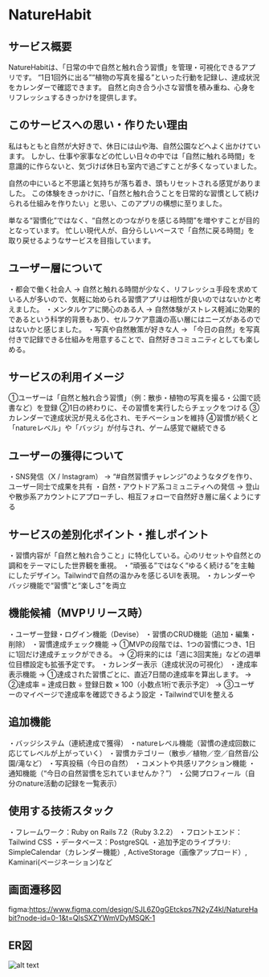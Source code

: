# NatureHabit

## サービス概要
NatureHabitは、「日常の中で自然と触れ合う習慣」を管理・可視化できるアプリです。
“1日1回外に出る”“植物の写真を撮る”といった行動を記録し、達成状況をカレンダーで確認できます。
自然と向き合う小さな習慣を積み重ね、心身をリフレッシュするきっかけを提供します。

## このサービスへの思い・作りたい理由
私はもともと自然が大好きで、休日には山や海、自然公園などへよく出かけています。
しかし、仕事や家事などの忙しい日々の中では「自然に触れる時間」を意識的に作らないと、気づけば休日も室内で過ごすことが多くなっていました。

自然の中にいると不思議と気持ちが落ち着き、頭もリセットされる感覚がありました。
この体験をきっかけに、「自然と触れ合うことを日常的な習慣として続けられる仕組みを作りたい」と思い、このアプリの構想に至りました。

単なる“習慣化”ではなく、“自然とのつながりを感じる時間”を増やすことが目的となっています。
忙しい現代人が、自分らしいペースで「自然に戻る時間」を取り戻せるようなサービスを目指しています。

## ユーザー層について
・都会で働く社会人
→ 自然と触れる時間が少なく、リフレッシュ手段を求めている人が多いので、気軽に始められる習慣アプリは相性が良いのではないかと考えました。
・メンタルケアに関心のある人
→ 自然体験がストレス軽減に効果的であるという科学的背景もあり、セルフケア意識の高い層にはニーズがあるのではないかと感じました。
・写真や自然散策が好きな人
→ 「今日の自然」を写真付きで記録できる仕組みを用意することで、自然好きコミュニティとしても楽しめる。

## サービスの利用イメージ
①ユーザーは「自然と触れ合う習慣」（例：散歩・植物の写真を撮る・公園で読書など）を登録
②1日の終わりに、その習慣を実行したらチェックをつける
③カレンダーで達成状況が見える化され、モチベーションを維持
④習慣が続くと「natureレベル」や「バッジ」が付与され、ゲーム感覚で継続できる

## ユーザーの獲得について
・SNS発信（X / Instagram）
→ “#自然習慣チャレンジ”のようなタグを作り、ユーザー同士で成果を共有
・自然・アウトドア系コミュニティへの発信
→ 登山や散歩系アカウントにアプローチし、相互フォローで自然好き層に届くようにする

## サービスの差別化ポイント・推しポイント
・習慣内容が「自然と触れ合うこと」に特化している。心のリセットや自然との調和をテーマにした世界観を重視。
・“頑張る”ではなく“ゆるく続ける”を主軸にしたデザイン。Tailwindで自然の温かみを感じるUIを表現。
・カレンダーやバッジ機能で“習慣”と“楽しさ”を両立

## 機能候補（MVPリリース時）
・ユーザー登録・ログイン機能（Devise）
・習慣のCRUD機能（追加・編集・削除）
・習慣達成チェック機能
→ ①MVPの段階では、1つの習慣につき、1日に1回だけ達成チェックができる。
→ ②将来的には「週に3回実施」などの週単位目標設定も拡張予定です。
・カレンダー表示（達成状況の可視化）
・達成率表示機能
→ ①達成された習慣ごとに、直近7日間の達成率を算出します。
→ ②達成率 = 達成日数 ÷ 登録日数 × 100（小数点1桁で表示予定）
→ ③ユーザーのマイページで達成率を確認できるよう設定
・TailwindでUIを整える

## 追加機能
・バッジシステム（連続達成で獲得）
・natureレベル機能（習慣の達成回数に応じてレベルが上がっていく）
・習慣カテゴリー（散歩／植物／空／自然音/公園/滝など）
・写真投稿（今日の自然）
・コメントや共感リアクション機能
・通知機能（“今日の自然習慣を忘れていませんか？”）
・公開プロフィール（自分のnature活動の記録を一覧表示）

## 使用する技術スタック
・フレームワーク：Ruby on Rails 7.2（Ruby 3.2.2）
・フロントエンド：Tailwind CSS
・データベース：PostgreSQL
・追加予定のライブラリ: SimpleCalendar（カレンダー機能）, ActiveStorage（画像アップロード）, Kaminari(ページネーション)など

## 画面遷移図
figma:https://www.figma.com/design/SJL6Z0gGEtckps7N2yZ4kl/NatureHabit?node-id=0-1&t=QIsSXZYWmVDyMSQK-1

## ER図
![alt text](NatureHabit_ER図.png)
